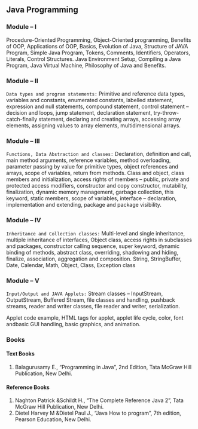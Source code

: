 ## Java Programming

### Module – I

Procedure-Oriented Programming, Object-Oriented programming, Benefits of OOP,
Applications of OOP, Basics, Evolution of Java, Structure of JAVA Program, Simple Java
Program, Tokens, Comments, Identifiers, Operators, Literals, Control Structures. Java
Environment Setup, Compiling a Java Program, Java Virtual Machine, Philosophy of Java
and Benefits.

### Module – II

`Data types and program statements:` Primitive and reference data types, variables and
constants, enumerated constants, labelled statement, expression and null statements,
compound statement, control statement – decision and loops, jump statement, declaration
statement, try-throw-catch-finally statement, declaring and creating arrays, accessing array
elements, assigning values to array elements, multidimensional arrays.

### Module – III

`Functions, Data Abstraction and classes:` Declaration, definition and call, main method
arguments, reference variables, method overloading, parameter passing by value for
primitive types, object references and arrays, scope of variables, return from methods.
Class and object, class members and initialization, access rights of members – public, private
and protected access modifiers, constructor and copy constructor, mutability, finalization,
dynamic memory management, garbage collection, this keyword, static members, scope of
variables, interface – declaration, implementation and extending, package and package
visibility.

### Module – IV

`Inheritance and Collection classes:` Multi-level and single inheritance, multiple inheritance of
interfaces, Object class, access rights in subclasses and packages, constructor calling
sequence, super keyword, dynamic binding of methods, abstract class, overriding,
shadowing and hiding, finalize, association, aggregation and composition.
String, StringBuffer, Date, Calendar, Math, Object, Class, Exception class

### Module – V

`Input/Output and JAVA Applets:` Stream classes – InputStream, OutputStream, Buffered
Stream, file classes and handling, pushback streams, reader and writer classes, file reader and
writer, serialization.

Applet code example, HTML tags for applet, applet life cycle, color, font andbasic GUI
handling, basic graphics, and animation.

### Books

#### Text Books

1. Balagurusamy E., “Programming in Java”, 2nd Edition, Tata McGraw Hill Publication, New Delhi.

#### Reference Books

1. Naghton Patrick &Schildt H., “The Complete Reference Java 2”, Tata McGraw Hill Publication, New
   Delhi.
2. Dietel Harvey M &Dietel Paul J., “Java How to program”, 7th edition, Pearson Education, New Delhi.
